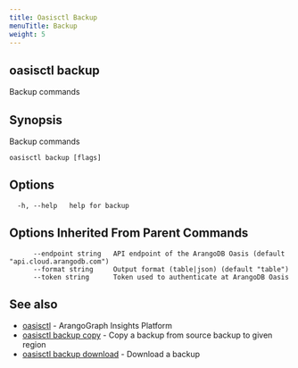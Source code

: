 ```yaml
---
title: Oasisctl Backup
menuTitle: Backup
weight: 5
---
```

## oasisctl backup

Backup commands

## Synopsis
Backup commands

```
oasisctl backup [flags]
```

## Options
```
  -h, --help   help for backup
```

## Options Inherited From Parent Commands
```
      --endpoint string   API endpoint of the ArangoDB Oasis (default "api.cloud.arangodb.com")
      --format string     Output format (table|json) (default "table")
      --token string      Token used to authenticate at ArangoDB Oasis
```

## See also
* [oasisctl](../options.md)	 - ArangoGraph Insights Platform
* [oasisctl backup copy](backup-copy.md)	 - Copy a backup from source backup to given region
* [oasisctl backup download](backup-download.md)	 - Download a backup

